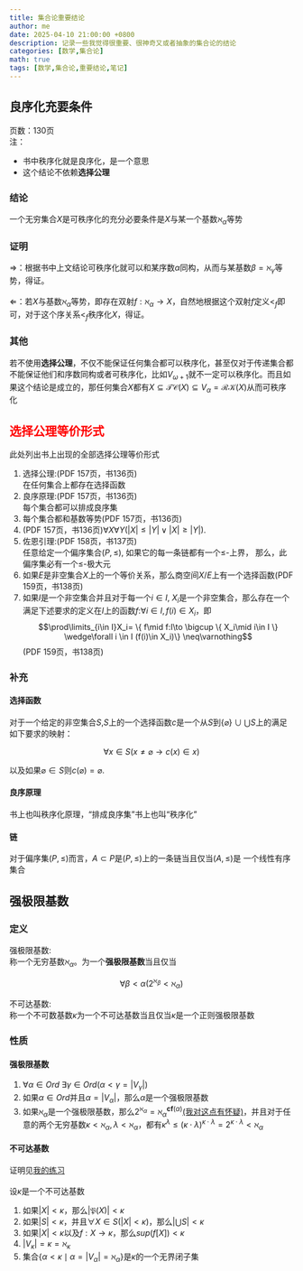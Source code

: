 ```yaml
---
title: 集合论重要结论
author: me
date: 2025-04-10 21:00:00 +0800
description: 记录一些我觉得很重要、很神奇又或者抽象的集合论的结论
categories: [数学,集合论]
math: true
tags: [数学,集合论,重要结论,笔记]
---
```

## 良序化充要条件
页数：130页<br>
注：
* 书中秩序化就是良序化，是一个意思
* 这个结论不依赖**选择公理**

### 结论
一个无穷集合$X$是可秩序化的充分必要条件是$X$与某一个基数$\aleph_\alpha$等势
### 证明
⇒：根据书中上文结论可秩序化就可以和某序数$\alpha$同构，从而与某基数$\beta=\aleph_\gamma$等势，得证。<br><br>
⇐：若$X$与基数$\aleph_\alpha$等势，即存在双射$f:\aleph_\alpha\to X$，自然地根据这个双射$f$定义$<_f$即可，对于这个序关系$<_f$秩序化$X$，得证。
### 其他
若不使用**选择公理**，不仅不能保证任何集合都可以秩序化，甚至仅对于传递集合都不能保证他们和序数同构或者可秩序化，比如$V_{\omega+1}$就不一定可以秩序化。而且如果这个结论是成立的，那任何集合$X$都有$X\subseteq \mathcal{TC}(X)\subseteq V_\alpha = \mathcal{RK}(X)$从而可秩序化
## <span style = "color:red">选择公理等价形式</span>
此处列出书上出现的全部选择公理等价形式
1. 选择公理:(PDF 157页，书136页)<br>
在任何集合上都存在选择函数
2. 良序原理:(PDF 157页，书136页)<br>
每个集合都可以排成良序集
3. 每个集合都和基数等势(PDF 157页，书136页)
4. (PDF 157页，书136页)$\forall X \forall Y(|X|\leq|Y|\vee |X|\geq|Y|)$.
5. 佐恩引理:(PDF 158页，书137页)<br>
任意给定一个偏序集合$(P,\leq)$, 如果它的每一条链都有一个$\leq$-上界， 那么，此偏序集必有一个$\leq$-极大元
6. 如果$E$是非空集合$X$上的一个等价关系，那么商空间$X/E$上有一个选择函数(PDF 159页，书138页)
7. 如果$I$是一个非空集合并且对于每一个$i\in I$, $X_i$是一个非空集合，那么存在一个满足下述要求的定义在$I$上的函数$f$:$\forall i \in I,f(i)\in X_i$，即<br>$$\prod\limits_{i\in I}X_i= \{ f\mid f:I\to \bigcup  \{ X_i\mid i\in I \} \wedge\forall i \in I (f(i)\in X_i)\} \neq\varnothing$$(PDF 159页，书138页)

### 补充
#### 选择函数
对于一个给定的非空集合$S$,$S$上的一个选择函数$c$是一个从$S$到$\{\varnothing\}\cup \bigcup{S}$上的满足如下要求的映射：

$$
\forall x\in S(x\neq \varnothing \to c(x)\in x)
$$

以及如果$\varnothing\in S$则$c(\varnothing)=\varnothing$. 
#### 良序原理
书上也叫秩序化原理，“排成良序集”书上也叫“秩序化”
#### 链
对于偏序集$(P,\leq)$而言，$A\subset P$是$(P,\leq)$上的一条链当且仅当$(A,\leq)$是
一个线性有序集合
## 强极限基数
### 定义
强极限基数:<br>
称一个无穷基数$\aleph_\alpha$。为一个**强极限基数**当且仅当

$$
\forall \beta<\alpha(2^{\aleph_\beta}<\aleph_\alpha)
$$

不可达基数:<br>
称一个不可数基数$\kappa$为一个不可达基数当且仅当$\kappa$是一个正则强极限基数
### 性质
#### 强极限基数
1. $\forall\alpha\in Ord\ \exists\gamma\in Ord(\alpha<\gamma=\vert V_\gamma\vert)$
2. 如果$\alpha\in Ord$并且$\alpha=\vert V_\alpha\vert$，那么$\alpha$是一个强极限基数
3. 如果$\aleph_\alpha$是一个强极限基数，那么$2^{\aleph_\alpha}=\aleph_\alpha^{\mathbf{cf}(\alpha)}$[(我对这点有怀疑)](../集合论笔记/#强极限基数性质)，并且对于任意的两个无穷基数$\kappa<\aleph_\alpha,\lambda<\aleph_\alpha$，都有$\kappa^\lambda\leq(\kappa\cdot\lambda)^{\kappa\cdot\lambda}=2^{\kappa\cdot\lambda}<\aleph_\alpha$

#### 不可达基数
证明见[我的练习](../集合论习题/#不可达基数)<br><br>
设$\kappa$是一个不可达基数
1. 如果$|X|<\kappa$，那么$|\mathfrak P(X)|<\kappa$
2. 如果$|S|<\kappa$，并且$\forall X\in S(|X|<\kappa)$，那么$|\bigcup S|<\kappa$
3. 如果$|X|<\kappa$以及$f:X\to\kappa$，那么$sup(f[X])<\kappa$
4. $|V_\kappa|=\kappa=\aleph_\kappa$
5. 集合$\{\alpha<\kappa\mid\alpha=|V_\alpha|=\aleph_\alpha\}$是$\kappa$的一个无界闭子集